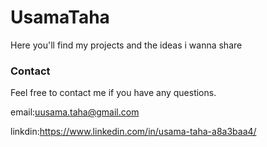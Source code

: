 # UsamaTaha
Here  you'll find my projects and the ideas i wanna share


### Contact ###
Feel free to contact me if you have any questions.

email:uusama.taha@gmail.com

linkdin:https://www.linkedin.com/in/usama-taha-a8a3baa4/
